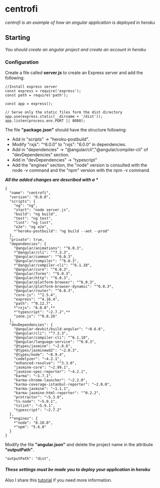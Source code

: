 # centrofi
_centrofi is an example of how an angular application is deployed in heroku_

## Starting
_You should create an angular project and create an account in heroku_

### Configuration
Create a file called **server.js** to create an Express server and add the following:
```
//Install express server
const express = require('express');
const path = require('path');

const app = express();

// Serve only the static files form the dist directory
app.use(express.static(__dirname + '/dist'));
app.listen(process.env.PORT || 8080);

```
The file **"package.json"** should have the structure following:

* Add in "scripts" -> "heroku-postbuild".
* Modify "rxjs": "^6.0.0" to "rxjs": "6.0.0" in dependencies.
* Add in "dependencies" -> "@angular/cli","@angular/compiler-cli" of "devDependencies" section.
* Add in "devDependencies" -> "typescript"
* Add the "engines" section, the "node" version is consulted with the node -v command and the "npm" version with the npm -v command.

**_All the added changes are described with a *_**
```
{
  "name": "centrofi",
  "version": "0.0.0",
  "scripts": {
    "ng": "ng",
    "start": "node server.js",
    "build": "ng build",
    "test": "ng test",
    "lint": "ng lint",
    "e2e": "ng e2e",
    *"heroku-postbuild": "ng build --aot --prod"
  },
  "private": true,
  "dependencies": {
    "@angular/animations": "^6.0.3",
    *"@angular/cli": "^7.3.3",
    "@angular/common": "^6.0.3",
    "@angular/compiler": "^6.0.3",
    *"@angular/compiler-cli": "^6.1.10",
    "@angular/core": "^6.0.3",
    "@angular/forms": "^6.0.3",
    "@angular/http": "^6.0.3",
    "@angular/platform-browser": "^6.0.3",
    "@angular/platform-browser-dynamic": "^6.0.3",
    "@angular/router": "^6.0.3",
    "core-js": "^2.5.4",
    "express": "^4.16.4",
    "path": "^0.12.7",
    *"rxjs": "6.0.0",**
    *"typescript": "~2.7.2",**
    "zone.js": "^0.8.26"
  },
  "devDependencies": {
    "@angular-devkit/build-angular": "~0.6.6",
    "@angular/cli": "^7.3.3",
    "@angular/compiler-cli": "^6.1.10",
    "@angular/language-service": "^6.0.3",
    "@types/jasmine": "~2.8.6",
    "@types/jasminewd2": "~2.0.3",
    "@types/node": "~8.9.4",
    "codelyzer": "~4.2.1",
    "enhanced-resolve": "^3.3.0",
    "jasmine-core": "~2.99.1",
    "jasmine-spec-reporter": "~4.2.1",
    "karma": "~1.7.1",
    "karma-chrome-launcher": "~2.2.0",
    "karma-coverage-istanbul-reporter": "~2.0.0",
    "karma-jasmine": "~1.1.1",
    "karma-jasmine-html-reporter": "^0.2.2",
    "protractor": "~5.3.0",
    "ts-node": "~5.0.1",
    "tslint": "~5.9.1",
    "typescript": "~2.7.2"
  },
  *"engines": {
    *"node": "8.10.0",
    *"npm": "5.6.0"
  }
}
```
Modify the file **"angular.json"** and delete the project name in the attribute **"outputPath"**.
```
"outputPath": "dist",
```
#### _These settings must be made you to deploy your application in heroku_
Also I share this [tutorial](https://medium.com/@hellotunmbi/how-to-deploy-angular-application-to-heroku-1d56e09c5147_) if you need more information.


